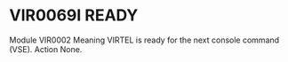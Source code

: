 # VIR0069I READY
Module
    VIR0002
Meaning
    VIRTEL is ready for the next console command (VSE).
Action
    None.
